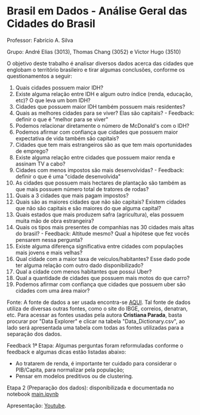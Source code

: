 # Brasil em Dados - Análise Geral das Cidades do Brasil
Professor: Fabrício A. Silva

Grupo: André Elias (3013), Thomas Chang (3052) e Victor Hugo (3510)



O objetivo deste trabalho é analisar diversos dados acerca das cidades que englobam o território brasileiro e tirar algumas conclusões, conforme os questionamentos a seguir:



1. Quais cidades possuem maior IDH?
2. Existe alguma relação entre IDH e algum outro índice (renda, educação, etc)? O que leva um bom IDH?
4. Cidades que possuem maior IDH também  possuem mais residentes?
5. Quais as melhores cidades para se viver? Elas são capitais? - Feedback: definir o que é "melhor para se viver"
6. Podemos relacionar diretamente o número de McDonald's com o IDH?
7. Podemos afirmar com confiança que cidades que possuem maior expectativa de vida também são capitais?
8. Cidades que tem mais estrangeiros são as que tem mais oportunidades de emprego?
9. Existe alguma relação entre cidades que possuem maior renda e assinam TV a cabo?
10. Cidades com menos impostos são mais desenvolvidas? - Feedback: definir o que é uma "cidade desenvolvida"
11. As cidades que possuem mais hectares de plantação são também as que mais possuem número total de tratores de rodas?
12. Quais a 3 cidades que mais pagam impostos?
13. Quais são as maiores cidades que não são capitais? Existem cidades que não são capitais e são maiores do que alguma capital?
14. Quais estados que mais produzem safra (agricultura), elas possuem muita mão de obra estrangeira?
15. Quais os tipos mais presentes de companhias nas 30 cidades mais altas do brasil? - Feedback: Altitude mesmo? Qual a hipótese que fez vocês pensarem nessa pergunta?
16. Existe alguma diferença significativa entre cidades com populações mais jovens e mais velhas?
17. Qual cidade com a maior taxa de veículos/habitantes? Esse dado pode ter alguma relação com outro dado disponibilizado?
18. Qual a cidade com menos habitantes que possui Uber?
19. Qual a quantidade de cidades que possuem mais motos do que carro?
20. Podemos afirmar com confiança que cidades que possuem uber são cidades com uma área maior?



Fonte: A fonte de dados a ser usada encontra-se [AQUI](https://www.kaggle.com/crisparada/brazilian-cities). Tal fonte de dados utiliza de diversas outras fontes, como o site do IBGE, correios, denatran, etc. Para acessar as fontes usadas pela autora **Cristiana Parada**, basta procurar por "Data Explorer" e clicar na tabela "Data_Dictionary.csv", ao lado será apresentada uma tabela com todas as fontes utilizadas para a separação dos dados.



Feedback 1ª Etapa: Algumas perguntas foram reformuladas conforme o feedback e algumas dicas estão listadas abaixo:

- Ao tratarem de renda, é importante ter cuidado para considerar o PIB/Capita, para normalizar pela população;
- Pensar em modelos preditivos ou de clustering.



Etapa 2 (Preparação dos dados): disponibilizada e documentada no notebook [main.ipynb](https://github.com/vhvictorhugo/brasil_em_dados/blob/main/main.ipynb)



Apresentação: [Youtube](https://youtu.be/K3LDg77-GKs).

